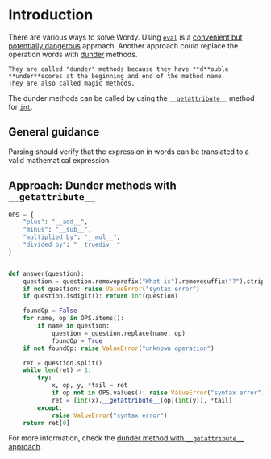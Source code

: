# Introduction

There are various ways to solve Wordy.
Using [`eval`][eval] is a [convenient but potentially dangerous][eval-danger] approach.
Another approach could replace the operation words with [dunder][dunder] methods.

```exercism/note
They are called "dunder" methods because they have **d**ouble **under**scores at the beginning and end of the method name.
They are also called magic methods.
```

The dunder methods can be called by using the [`__getattribute__`][getattribute] method for [`int`][int].

## General guidance

Parsing should verify that the expression in words can be translated to a valid mathematical expression.

## Approach: Dunder methods with `__getattribute__`

```python
OPS = {
    "plus": "__add__",
    "minus": "__sub__",
    "multiplied by": "__mul__",
    "divided by": "__truediv__"
}


def answer(question):
    question = question.removeprefix("What is").removesuffix("?").strip()
    if not question: raise ValueError("syntax error")
    if question.isdigit(): return int(question)

    foundOp = False
    for name, op in OPS.items():
        if name in question:
            question = question.replace(name, op)
            foundOp = True
    if not foundOp: raise ValueError("unknown operation")

    ret = question.split()
    while len(ret) > 1:
        try:
            x, op, y, *tail = ret
            if op not in OPS.values(): raise ValueError("syntax error")
            ret = [int(x).__getattribute__(op)(int(y)), *tail]
        except:
            raise ValueError("syntax error")
    return ret[0]

```

For more information, check the [dunder method with `__getattribute__` approach][approach-dunder-getattribute].

[eval]: https://docs.python.org/3/library/functions.html?#eval
[eval-danger]: https://diveintopython3.net/advanced-iterators.html#eval
[dunder]: https://www.tutorialsteacher.com/python/magic-methods-in-python
[getattribute]: https://docs.python.org/3/reference/datamodel.html?#object.__getattribute__
[int]: https://docs.python.org/3/library/functions.html?#int
[approach-dunder-getattribute]: https://exercism.org/tracks/python/exercises/wordy/approaches/dunder-getattribute
